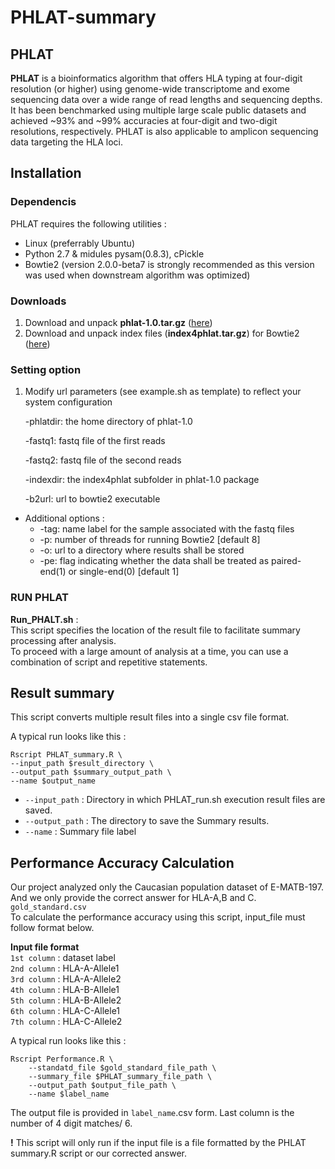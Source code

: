 # PHLAT-summary

## PHLAT

**PHLAT** is a bioinformatics algorithm that offers HLA typing at four-digit resolution (or higher) using genome-wide transcriptome and exome sequencing data over a wide range of read lengths and sequencing depths. It has been benchmarked using multiple large scale public datasets and achieved ~93% and ~99% accuracies at four-digit and two-digit resolutions, respectively. PHLAT is also applicable to amplicon sequencing data targeting the HLA loci.


## Installation
### Dependencis
PHLAT requires the following utilities :

  * Linux (preferrably Ubuntu)
  * Python 2.7 & midules pysam(0.8.3), cPickle
  * Bowtie2 (version 2.0.0-beta7 is strongly recommended as this version was used when downstream algorithm was optimized)
    
### Downloads

1. Download and unpack **phlat-1.0.tar.gz** ([here](https://drive.google.com/drive/u/0/folders/0Bz-w5tutuZIYeHJTWjR5WW1pa1E))
2. Download and unpack index files (**index4phlat.tar.gz**) for Bowtie2 ([here](https://drive.google.com/drive/u/0/folders/0Bz-w5tutuZIYeHJTWjR5WW1pa1E))

### Setting option

1. Modify url parameters (see example.sh as template) to reflect your system configuration
    
    -phlatdir: the home directory of phlat-1.0
    
    -fastq1: fastq file of the first reads 
    
    -fastq2: fastq file of the second reads
    
    -indexdir: the index4phlat subfolder in phlat-1.0 package
    
    -b2url: url to bowtie2 executable
    
* Additional options :
    * -tag: name label for the sample associated with the fastq files
    * -p: number of threads for running Bowtie2 [default 8]
    * -o: url to a directory where results shall be stored
    * -pe: flag indicating whether the data shall be treated as paired-end(1) or single-end(0) [default 1]

 
### RUN PHLAT

**Run_PHALT.sh** :  
This script specifies the location of the result file to facilitate summary processing after analysis.  
To proceed with a large amount of analysis at a time, you can use a combination of script and repetitive statements.

## Result summary

This script converts multiple result files into a single csv file format. 

A typical run looks like this :

    Rscript PHLAT_summary.R \
    --input_path $result_directory \
    --output_path $summary_output_path \
    --name $output_name

* ```--input_path``` : Directory in which PHLAT_run.sh execution result files are saved.  
* ```--output_path``` : The directory to save the Summary results.  
* ```--name``` : Summary file label 


## Performance Accuracy Calculation

Our project analyzed only the Caucasian population dataset of E-MATB-197.  
And we only provide the correct answer for HLA-A,B and C. `gold_standard.csv`  
To calculate the performance accuracy using this script, input_file must follow format below.

**Input file format**  
 `1st column` : dataset label  
 `2nd column` : HLA-A-Allele1  
 `3rd column` : HLA-A-Allele2  
 `4th column` : HLA-B-Allele1  
 `5th column` : HLA-B-Allele2  
 `6th column` : HLA-C-Allele1  
 `7th column` : HLA-C-Allele2  
 

A typical run looks like this :

    Rscript Performance.R \
        --standatd_file $gold_standard_file_path \
        --summary_file $PHLAT_summary_file_path \
        --output_path $output_file_path \
        --name $label_name

The output file is provided in `label_name`.csv form. Last column is the number of 4 digit matches/ 6.  

**!** This script will only run if the input file is a file formatted by the PHLAT summary.R script or our corrected answer.



